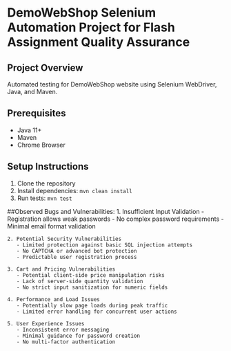 # DemoWebShop Selenium Automation Project for Flash Assignment Quality Assurance

## Project Overview
Automated testing for DemoWebShop website using Selenium WebDriver, Java, and Maven.

## Prerequisites
- Java 11+
- Maven
- Chrome Browser

## Setup Instructions
1. Clone the repository
2. Install dependencies: `mvn clean install`
3. Run tests: `mvn test`

##Observed Bugs and Vulnerabilities:
    1. Insufficient Input Validation
       - Registration allows weak passwords
       - No complex password requirements
       - Minimal email format validation

    2. Potential Security Vulnerabilities
       - Limited protection against basic SQL injection attempts
       - No CAPTCHA or advanced bot protection
       - Predictable user registration process

    3. Cart and Pricing Vulnerabilities
       - Potential client-side price manipulation risks
       - Lack of server-side quantity validation
       - No strict input sanitization for numeric fields

    4. Performance and Load Issues
       - Potentially slow page loads during peak traffic
       - Limited error handling for concurrent user actions

    5. User Experience Issues
       - Inconsistent error messaging
       - Minimal guidance for password creation
       - No multi-factor authentication

